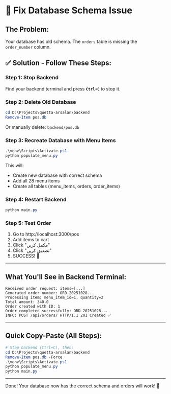 # 🔧 Fix Database Schema Issue

## The Problem:
Your database has old schema. The `orders` table is missing the `order_number` column.

## ✅ Solution - Follow These Steps:

### Step 1: Stop Backend
Find your backend terminal and press **`Ctrl+C`** to stop it.

### Step 2: Delete Old Database
```powershell
cd D:\Projects\quetta-arsalan\backend
Remove-Item pos.db
```

Or manually delete: `backend/pos.db`

### Step 3: Recreate Database with Menu Items
```powershell
.\venv\Scripts\Activate.ps1
python populate_menu.py
```

This will:
- Create new database with correct schema
- Add all 28 menu items
- Create all tables (menu_items, orders, order_items)

### Step 4: Restart Backend
```powershell
python main.py
```

### Step 5: Test Order
1. Go to http://localhost:3000/pos
2. Add items to cart
3. Click "مکمل کریں"
4. Click "تصدیق کریں"
5. SUCCESS! 🎉

---

## What You'll See in Backend Terminal:

```
Received order request: items=[...]
Generated order number: ORD-20251028...
Processing item: menu_item_id=1, quantity=2
Total amount: 340.0
Order created with ID: 1
Order completed successfully: ORD-20251028...
INFO: POST /api/orders/ HTTP/1.1 201 Created ✅
```

---

## Quick Copy-Paste (All Steps):

```powershell
# Stop backend (Ctrl+C), then:
cd D:\Projects\quetta-arsalan\backend
Remove-Item pos.db -Force
.\venv\Scripts\Activate.ps1
python populate_menu.py
python main.py
```

---

Done! Your database now has the correct schema and orders will work! 🎊

